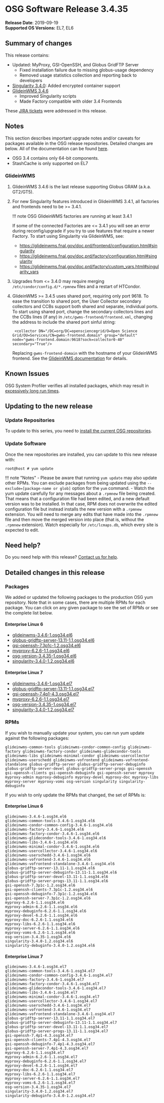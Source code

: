 OSG Software Release 3.4.35
===========================

**Release Date**: 2019-09-19    
**Supported OS Versions:** EL7, EL6

Summary of changes
------------------

This release contains:

-   Updated: MyProxy, GSI-OpenSSH, and Globus GridFTP Server
    -   Fixed installation failure due to missing globus-usage dependency
    -   Removed usage statistics collection and reporting back to developers
-   [Singularity 3.4.0](https://github.com/sylabs/singularity/releases/tag/v3.4.0): Added encrypted container support
-   [GlideinWMS 3.4.6](https://glideinwms.fnal.gov/doc.v3_4_6/history.html)
    -   Improved Singularity scripts
    -   Made Factory compatible with older 3.4 Frontends

These [JIRA tickets](https://jira.opensciencegrid.org/issues/?jql=project%20%3D%20SOFTWARE%20AND%20fixVersion%20%3D%203.4.35%20ORDER%20BY%20priority%20DESC%2C%20key%20DESC) were addressed in this release.

Notes
-----

This section describes important upgrade notes and/or caveats for packages available in the OSG release repositories.
Detailed changes are below. All of the documentation can be found [here](/index.md).

-   OSG 3.4 contains only 64-bit components.
-   StashCache is only supported on EL7

### GlideinWMS ###

1. GlideinWMS 3.4.6 is the last release supporting Globus GRAM (a.k.a. GT2/GT5).

1. For new Singularity features introduced in GlideinWMS 3.4.1, all factories and frontends need to be >= 3.4.1.

    !!! note
        OSG GlideinWMS factories are running at least 3.4.1

    If some of the connected Factories are <= 3.4.1 you will see an error during reconfig/upgrade if you try to use
    features that require a newer Factory.
    To start using Singularity via GlideinWMS, see:

    - <https://glideinwms.fnal.gov/doc.prd/frontend/configuration.html#singularity>
    - <https://glideinwms.fnal.gov/doc.prd/factory/configuration.html#singularity>
    - <https://glideinwms.fnal.gov/doc.prd/factory/custom_vars.html#singularity_vars>

1. Upgrades from <= 3.4.0 may require merging `/etc/condor/config.d/*.rpmnew` files and a restart of HTCondor.

1. GlideinWMS >= 3.4.5 uses shared port, requiring only port 9618.
   To ease the transition to shared port, the User Collector secondary collectors and CCBs support both shared and
   separate, individual ports.
   To start using shared port, change the secondary collectors lines and the CCBs lines (if any) in
   `/etc/gwms-frontend/frontend.xml`, changing the address to include the shared port sinful string:

        <collector DN="/DC=org/DC=opensciencegrid/O=Open Science Grid/OU=Services/CN=gwms-frontend.domain" group="default" node="gwms-frontend.domain:9618?sock=collector0-40" secondary="True"/>

    Replacing `gwms-frontend-domain` with the hostname of your GlideinWMS frontend.
    See the [GlideinWMS documentation](https://glideinwms.fnal.gov/doc.prd/components/condor.html#collectors ) for details.

Known Issues
------------

OSG System Profiler verifies all installed packages, which may result in
[excessively long run times](https://opensciencegrid.atlassian.net/browse/SOFTWARE-3804).

Updating to the new release
---------------------------


### Update Repositories

To update to this series, you need to [install the current OSG repositories](/common/yum#install-osg-repositories).

### Update Software

Once the new repositories are installed, you can update to this new release with:

``` console
root@host # yum update
```

!!! note "Notes"
    -   Please be aware that running `yum update` may also update other RPMs. You can exclude packages from being updated using the `--exclude=[package-name or glob]` option for the `yum` command.
    -   Watch the yum update carefully for any messages about a `.rpmnew` file being created. That means that a configuration file had been edited, and a new default version was to be installed. In that case, RPM does not overwrite the edited configuration file but instead installs the new version with a `.rpmnew` extension. You will need to merge any edits that have made into the `.rpmnew` file and then move the merged version into place (that is, without the `.rpmnew` extension). Watch especially for `/etc/lcmaps.db`, which every site is expected to edit.

Need help?
----------

Do you need help with this release? [Contact us for help](/common/help).

Detailed changes in this release
--------------------------------

### Packages

We added or updated the following packages to the production OSG yum repository. Note that in some cases, there are multiple RPMs for each package. You can click on any given package to see the set of RPMs or see the complete list below.

#### Enterprise Linux 6

-   [glideinwms-3.4.6-1.osg34.el6](https://koji.chtc.wisc.edu/koji/search?match=glob&type=build&terms=glideinwms-3.4.6-1.osg34.el6)
-   [globus-gridftp-server-13.11-1.1.osg34.el6](https://koji.chtc.wisc.edu/koji/search?match=glob&type=build&terms=globus-gridftp-server-13.11-1.1.osg34.el6)
-   [gsi-openssh-7.3p1c-1.2.osg34.el6](https://koji.chtc.wisc.edu/koji/search?match=glob&type=build&terms=gsi-openssh-7.3p1c-1.2.osg34.el6)
-   [myproxy-6.2.6-1.1.osg34.el6](https://koji.chtc.wisc.edu/koji/search?match=glob&type=build&terms=myproxy-6.2.6-1.1.osg34.el6)
-   [osg-version-3.4.35-1.osg34.el6](https://koji.chtc.wisc.edu/koji/search?match=glob&type=build&terms=osg-version-3.4.35-1.osg34.el6)
-   [singularity-3.4.0-1.2.osg34.el6](https://koji.chtc.wisc.edu/koji/search?match=glob&type=build&terms=singularity-3.4.0-1.2.osg34.el6)

#### Enterprise Linux 7

-   [glideinwms-3.4.6-1.osg34.el7](https://koji.chtc.wisc.edu/koji/search?match=glob&type=build&terms=glideinwms-3.4.6-1.osg34.el7)
-   [globus-gridftp-server-13.11-1.1.osg34.el7](https://koji.chtc.wisc.edu/koji/search?match=glob&type=build&terms=globus-gridftp-server-13.11-1.1.osg34.el7)
-   [gsi-openssh-7.4p1-4.3.osg34.el7](https://koji.chtc.wisc.edu/koji/search?match=glob&type=build&terms=gsi-openssh-7.4p1-4.3.osg34.el7)
-   [myproxy-6.2.6-1.1.osg34.el7](https://koji.chtc.wisc.edu/koji/search?match=glob&type=build&terms=myproxy-6.2.6-1.1.osg34.el7)
-   [osg-version-3.4.35-1.osg34.el7](https://koji.chtc.wisc.edu/koji/search?match=glob&type=build&terms=osg-version-3.4.35-1.osg34.el7)
-   [singularity-3.4.0-1.2.osg34.el7](https://koji.chtc.wisc.edu/koji/search?match=glob&type=build&terms=singularity-3.4.0-1.2.osg34.el7)

### RPMs

If you wish to manually update your system, you can run yum update against the following packages:

    glideinwms-common-tools glideinwms-condor-common-config glideinwms-factory glideinwms-factory-condor glideinwms-glidecondor-tools glideinwms-libs glideinwms-minimal-condor glideinwms-usercollector glideinwms-userschedd glideinwms-vofrontend glideinwms-vofrontend-standalone globus-gridftp-server globus-gridftp-server-debuginfo globus-gridftp-server-devel globus-gridftp-server-progs gsi-openssh gsi-openssh-clients gsi-openssh-debuginfo gsi-openssh-server myproxy myproxy-admin myproxy-debuginfo myproxy-devel myproxy-doc myproxy-libs myproxy-server myproxy-voms osg-version singularity singularity-debuginfo

If you wish to only update the RPMs that changed, the set of RPMs is:

#### Enterprise Linux 6

``` file
glideinwms-3.4.6-1.osg34.el6
glideinwms-common-tools-3.4.6-1.osg34.el6
glideinwms-condor-common-config-3.4.6-1.osg34.el6
glideinwms-factory-3.4.6-1.osg34.el6
glideinwms-factory-condor-3.4.6-1.osg34.el6
glideinwms-glidecondor-tools-3.4.6-1.osg34.el6
glideinwms-libs-3.4.6-1.osg34.el6
glideinwms-minimal-condor-3.4.6-1.osg34.el6
glideinwms-usercollector-3.4.6-1.osg34.el6
glideinwms-userschedd-3.4.6-1.osg34.el6
glideinwms-vofrontend-3.4.6-1.osg34.el6
glideinwms-vofrontend-standalone-3.4.6-1.osg34.el6
globus-gridftp-server-13.11-1.1.osg34.el6
globus-gridftp-server-debuginfo-13.11-1.1.osg34.el6
globus-gridftp-server-devel-13.11-1.1.osg34.el6
globus-gridftp-server-progs-13.11-1.1.osg34.el6
gsi-openssh-7.3p1c-1.2.osg34.el6
gsi-openssh-clients-7.3p1c-1.2.osg34.el6
gsi-openssh-debuginfo-7.3p1c-1.2.osg34.el6
gsi-openssh-server-7.3p1c-1.2.osg34.el6
myproxy-6.2.6-1.1.osg34.el6
myproxy-admin-6.2.6-1.1.osg34.el6
myproxy-debuginfo-6.2.6-1.1.osg34.el6
myproxy-devel-6.2.6-1.1.osg34.el6
myproxy-doc-6.2.6-1.1.osg34.el6
myproxy-libs-6.2.6-1.1.osg34.el6
myproxy-server-6.2.6-1.1.osg34.el6
myproxy-voms-6.2.6-1.1.osg34.el6
osg-version-3.4.35-1.osg34.el6
singularity-3.4.0-1.2.osg34.el6
singularity-debuginfo-3.4.0-1.2.osg34.el6
```

#### Enterprise Linux 7

``` file
glideinwms-3.4.6-1.osg34.el7
glideinwms-common-tools-3.4.6-1.osg34.el7
glideinwms-condor-common-config-3.4.6-1.osg34.el7
glideinwms-factory-3.4.6-1.osg34.el7
glideinwms-factory-condor-3.4.6-1.osg34.el7
glideinwms-glidecondor-tools-3.4.6-1.osg34.el7
glideinwms-libs-3.4.6-1.osg34.el7
glideinwms-minimal-condor-3.4.6-1.osg34.el7
glideinwms-usercollector-3.4.6-1.osg34.el7
glideinwms-userschedd-3.4.6-1.osg34.el7
glideinwms-vofrontend-3.4.6-1.osg34.el7
glideinwms-vofrontend-standalone-3.4.6-1.osg34.el7
globus-gridftp-server-13.11-1.1.osg34.el7
globus-gridftp-server-debuginfo-13.11-1.1.osg34.el7
globus-gridftp-server-devel-13.11-1.1.osg34.el7
globus-gridftp-server-progs-13.11-1.1.osg34.el7
gsi-openssh-7.4p1-4.3.osg34.el7
gsi-openssh-clients-7.4p1-4.3.osg34.el7
gsi-openssh-debuginfo-7.4p1-4.3.osg34.el7
gsi-openssh-server-7.4p1-4.3.osg34.el7
myproxy-6.2.6-1.1.osg34.el7
myproxy-admin-6.2.6-1.1.osg34.el7
myproxy-debuginfo-6.2.6-1.1.osg34.el7
myproxy-devel-6.2.6-1.1.osg34.el7
myproxy-doc-6.2.6-1.1.osg34.el7
myproxy-libs-6.2.6-1.1.osg34.el7
myproxy-server-6.2.6-1.1.osg34.el7
myproxy-voms-6.2.6-1.1.osg34.el7
osg-version-3.4.35-1.osg34.el7
singularity-3.4.0-1.2.osg34.el7
singularity-debuginfo-3.4.0-1.2.osg34.el7
```
